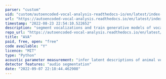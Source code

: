 ```yaml
---
parser: "custom"
uid: "custom/autoencoded-vocal-analysis-readthedocs-io/en/latest/index-html"
url: "https://autoencoded-vocal-analysis.readthedocs.io/en/latest/index.html"
timestamp: "2022-08-23 22:54:10.522652"
description: "segment vocalizations and train generative models of vocalizations"
repo_url: "https://autoencoded-vocal-analysis.readthedocs.io/en/latest/index.html"
title: "AVA"
paid, free, open: "free"
code available: "Y"
licence: "MIT"
type: "Python"
acoustic parameter measurement: "infer latent descriptions of animal vocalizations using variational autoencoders"
detector features: "audio segmentation"
date: "2022-09-07 22:18:44.462908"
---
```

